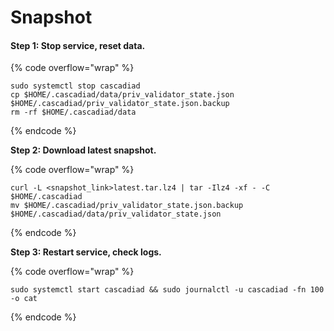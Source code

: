 # Snapshot

#### **Step 1: Stop service, reset data.**

{% code overflow="wrap" %}
```
sudo systemctl stop cascadiad
cp $HOME/.cascadiad/data/priv_validator_state.json $HOME/.cascadiad/priv_validator_state.json.backup
rm -rf $HOME/.cascadiad/data
```
{% endcode %}



**Step 2: Download latest snapshot.**

{% code overflow="wrap" %}
```
curl -L <snapshot_link>latest.tar.lz4 | tar -Ilz4 -xf - -C $HOME/.cascadiad
mv $HOME/.cascadiad/priv_validator_state.json.backup $HOME/.cascadiad/data/priv_validator_state.json
```
{% endcode %}



**Step 3: Restart service, check logs.**

{% code overflow="wrap" %}
```
sudo systemctl start cascadiad && sudo journalctl -u cascadiad -fn 100 -o cat
```
{% endcode %}
